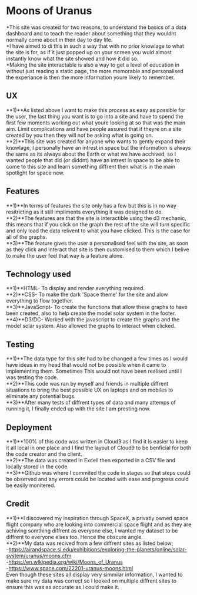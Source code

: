 # Moons of Uranus 
*This site was created for two reasons, to understand the basics of a data dashboard and to teach the reader about something that they wouldnt normally come about in their day to day life. <br />
*I have aimed to di this in such a way that with no prior knowlage to what the site is for, as if it just popped up on your screen you wuld almost instantly know what the site showed and how it did so. <br />
*Making the site interactable is also a way to get a level of education in without just reading a static page, the more memorable and personalised the experiance is then the more information youre likely to remember.

## UX
**1)**As listed above I want to make this process as easy as possible for the user, the last thing you want is to go into a site and have to spend the first few moments working out what youre looking at so that was the main aim. Limit complications and have people assured that if theyre on a site created by you then they will not be asking what is going on. <br />
**2)**This site was created for anyone who wants to gently expand their knowlage, I personally have an intrest in space but the information is always the same as its always about the Earth or what we have acchived, so I wanted people that did (or diddnt) have an intrest in space to be able to come to this site and learn something diffrent then what is in the main spotlight for space new.

## Features
**1)**In terms of features the site only has a few but this is in no way resitricting as it still impliments everything it was designed to do. <br />
**2)**The features are that the site is interactible using the d3 mechanic, this means that if you click on the graph the rest of the site will turn specific and only load the data relivent to what you have clicked. This is the case for all of the graphs. <br />
**3)**The feature gives the user a personalised feel with the site, as soon as they click and interact that site is then customised to them which I belive to make the user feel that way is a feature alone.

## Technology used 
**1)**HTML- To display and render everything required. <br />
**2)**CSS- To make the dark 'Space theme' for the site and alow everything to flow together. <br />
**3)**JavaScript- To create the functions that allow these graphs to have been created, also to help create the model solar system in the footer. <br />
**4)**D3/DC- Worked with the javascript to create the graphs and the model solar system. Also allowed the graphs to interact when clicked. 

## Testing
**1)**The data type for this site had to be changed a few times as I would have ideas in my head that would not be possible when it came to implementing them. Sometimes This would not have been realised until I was testing the code. <br />
**2)**This code was ran by myself and friends in multiple diffrent situations to bring the best possible UX on laptops and on mobiles to eliminate any potential bugs. <br />
**3)**After many tests of diffrent types of data and many attemps of running it, I finally ended up with the site I am presting now. <br />

## Deployment 
**1)**100% of this code was written in Cloud9 as I find it is easier to keep it all local in one place and I find the layout of Cloud9 to be benficial for both the code creator and the client. <br />
**2)**The data was created in Excell then exported in a CSV file and locally stored in the code. <br />
**3)**Github was where I commited the code in stages so that steps could be observed and any errors could be located with ease and progress could be easily monitered.

## Credit 
**1)**I discovered my inspiration through SpaceX, a privatly owned space flight company who are looking into commercial space flight and as they are achiving somthing diffrent as everyone else, I wanted my dataset to be diffrent to everyone elses too. Hence the obscure angle. <br />
**2)**My data was recived from a few diffrent sites as listed below; <br /> 
-https://airandspace.si.edu/exhibitions/exploring-the-planets/online/solar-system/uranus/moons.cfm <br />
-https://en.wikipedia.org/wiki/Moons_of_Uranus <br />
-https://www.space.com/22201-uranus-moons.html <br />
Even though these sites all display very simmilar information, I wanted to make sure my data was correct so I looked on multiple diffrent sites to ensure this was as accurate as I could make it.

